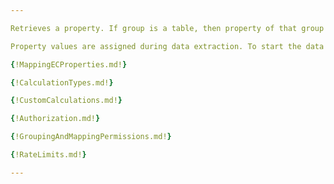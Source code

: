 ```yaml
---

Retrieves a property. If group is a table, then property of that group is a column.

Property values are assigned during data extraction. To start the data extraction use [Run Extraction](/apis/insights/operations/run-extraction) operation.

{!MappingECProperties.md!}

{!CalculationTypes.md!}

{!CustomCalculations.md!}

{!Authorization.md!}

{!GroupingAndMappingPermissions.md!}

{!RateLimits.md!}

---
```

